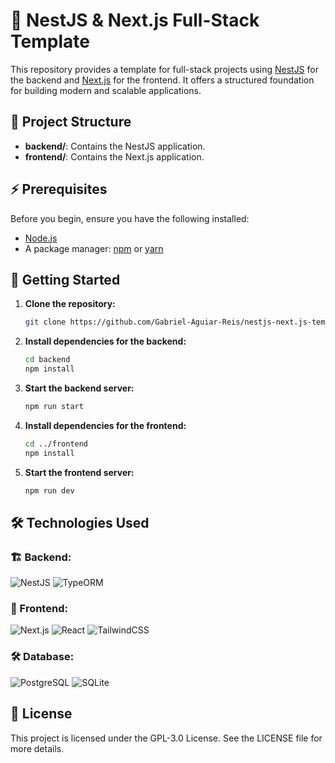 # 🚀 NestJS & Next.js Full-Stack Template

This repository provides a template for full-stack projects using [NestJS](https://nestjs.com/) for the backend and [Next.js](https://nextjs.org/) for the frontend. It offers a structured foundation for building modern and scalable applications.

## 📂 Project Structure

- **backend/**: Contains the NestJS application.
- **frontend/**: Contains the Next.js application.

## ⚡ Prerequisites

Before you begin, ensure you have the following installed:

- [Node.js](https://nodejs.org/)
- A package manager: [npm](https://www.npmjs.com/) or [yarn](https://yarnpkg.com/)

## 🚀 Getting Started

1. **Clone the repository:**

   ```bash
   git clone https://github.com/Gabriel-Aguiar-Reis/nestjs-next.js-template.git
   ```
   
3. **Install dependencies for the backend:**

   ```bash
   cd backend
   npm install
   ```
   
4. **Start the backend server:**

   ```bash
   npm run start
   ```
   
5. **Install dependencies for the frontend:**

   ```bash
   cd ../frontend
   npm install
   ```
   
6. **Start the frontend server:**

   ```bash
   npm run dev
   ```

## 🛠 Technologies Used

### 🏗 Backend:
![NestJS](https://img.shields.io/badge/NestJS-brightgreen?style=for-the-badge&logo=nestjs&logoColor=EA2858&color=222222)
![TypeORM](https://img.shields.io/badge/typeORM-brightgreen?style=for-the-badge&logo=typeorm&logoColor=EA3B2B&color=222222)

### 🎨 Frontend:
![Next.js](https://img.shields.io/badge/Next.js-brightgreen?style=for-the-badge&logo=nextdotjs&logoColor=EDEEF0&color=222222)
![React](https://img.shields.io/badge/react-brightgreen?style=for-the-badge&logo=react&logoColor=00D8FF&color=222222)
![TailwindCSS](https://img.shields.io/badge/tailwindCSS-brightgreen?style=for-the-badge&logo=tailwindcss&logoColor=06B6D4&color=222222)

### 🛠 Database:
![PostgreSQL](https://img.shields.io/badge/postgreSQL-brightgreen?style=for-the-badge&logo=postgresql&logoColor=white&color=172554)
![SQLite](https://img.shields.io/badge/SQLite-brightgreen?style=for-the-badge&logo=sqlite&logoColor=white&color=172554)

## 📜 License
This project is licensed under the GPL-3.0 License. See the LICENSE file for more details.
